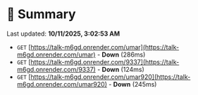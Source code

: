 # 📖 Summary
Last updated: **10/11/2025, 3:02:53 AM**

- `GET` [https://talk-m6gd.onrender.com/umar](https://talk-m6gd.onrender.com/umar) - **Down** (286ms)
- `GET` [https://talk-m6gd.onrender.com/9337](https://talk-m6gd.onrender.com/9337) - **Down** (124ms)
- `GET` [https://talk-m6gd.onrender.com/umar920](https://talk-m6gd.onrender.com/umar920) - **Down** (245ms)
